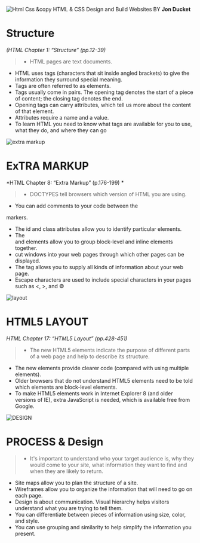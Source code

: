 ![Html Css](https://images-na.ssl-images-amazon.com/images/I/81aZlKYjIBL.jpg)
&copy HTML & CSS
Design and Build Websites
BY **Jon Ducket**
# Structure 
*(HTML Chapter 1: “Structure” (pp.12-39)*
>-  HTML pages are text documents.
- HTML uses tags (characters that sit inside angled 
brackets) to give the information they surround special 
meaning.
- Tags are often referred to as elements.
- Tags usually come in pairs. The opening tag denotes 
the start of a piece of content; the closing tag denotes 
the end.
- Opening tags can carry attributes, which tell us more 
about the content of that element.
- Attributes require a name and a value.
- To learn HTML you need to know what tags are 
available for you to use, what they do, and where they 
can go

![extra markup](https://cs2024.files.wordpress.com/2015/08/1.png)

# ExTRA MARKUP
*HTML Chapter 8: “Extra Markup” (p.176-199)
*
>- DOCTYPES tell browsers which version of HTML you 
are using.
- You can add comments to your code between the 
<!-- and --> markers.
- The id and class attributes allow you to identify 
particular elements.
- The <div> and <span> elements allow you to group 
block-level and inline elements together.
- <iframes> cut windows into your web pages through 
which other pages can be displayed.
- The <meta> tag allows you to supply all kinds of 
information about your web page.
- Escape characters are used to include special 
characters in your pages such as <, >, and ©

![layout](https://www.codeproject.com/KB/HTML/semanticHtml5PageLayout/html5pagelayout.png)

# HTML5 LAYOUT 

*HTML Chapter 17: “HTML5 Layout” (pp.428-451)*

>* The new HTML5 elements indicate the purpose of 
different parts of a web page and help to describe 
its structure.
* The new elements provide clearer code (compared 
with using multiple <div> elements).
* Older browsers that do not understand HTML5 
elements need to be told which elements are 
block-level elements.
* To make HTML5 elements work in Internet Explorer 8 
(and older versions of IE), extra JavaScript is needed, which is available free from Google.

![DESIGN](https://lxd.org/wp-content/uploads/2019/03/design-process.jpg)

# PROCESS & Design

>- It's important to understand who your target audience 
is, why they would come to your site, what information 
they want to find and when they are likely to return.
- Site maps allow you to plan the structure of a site.
- Wireframes allow you to organize the information that 
will need to go on each page.
- Design is about communication. Visual hierarchy helps 
visitors understand what you are trying to tell them.
- You can differentiate between pieces of information 
using size, color, and style. 
- You can use grouping and similarity to help simplify 
the information you present.

